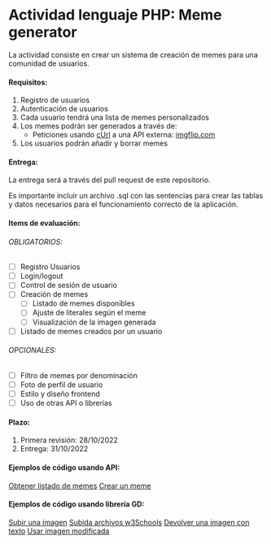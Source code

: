 # Actividad lenguaje PHP: Meme generator

La actividad consiste en crear un sistema de creación de memes para una comunidad de usuarios.  

#### Requisitos:  
1. Registro de usuarios
2. Autenticación de usuarios
3. Cada usuario tendrá una lista de memes personalizados
4. Los memes podrán ser generados a través de:
	- Peticiones usando [cUrl](https://www.php.net/manual/es/book.curl.php) a una API externa: [imgflip.com](https://imgflip.com/api) 
5. Los usuarios podrán añadir y borrar memes  

#### Entrega:
La entrega será a través del pull request de este repositorio.  

Es importante incluir un archivo .sql con las sentencias para crear las tablas y datos necesarios para el funcionamiento correcto de la aplicación.  

#### Items de evaluación:
###### OBLIGATORIOS:
- [ ] Registro Usuarios
- [ ] Login/logout
- [ ] Control de sesión de usuario
- [ ] Creación de memes
	- [ ] Listado de memes disponibles
	- [ ] Ajuste de literales según el meme
	- [ ] Visualización de la imagen generada  
- [ ] Listado de memes creados por un usuario

###### OPCIONALES:
- [ ] Filtro de memes por denominación
- [ ] Foto de perfil de usuario
- [ ] Estilo y diseño frontend
- [ ] Uso de otras API o librerías

#### Plazo:
1. Primera revisión: 28/10/2022
2. Entrega: 31/10/2022

#### Ejemplos de código usando API:
[Obtener listado de memes](codigophp/ejemplos/recibir-json.php)
[Crear un meme](codigophp/ejemplos/peticion-post.php)

#### Ejemplos de código usando librería GD:
[Subir una imagen](codigophp/ejemplos/sube-imagen.php)
[Subida archivos w3Schools](https://www.w3schools.com/php/php_file_upload.asp)
[Devolver una imagen con texto](codigophp/ejemplos/imagen-mod.php)
[Usar imagen modificada](codigophp/ejemplos/muestra-imagen.php)
 

